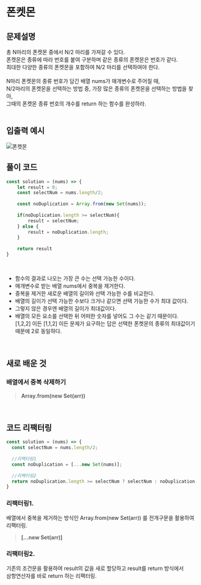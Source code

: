 # 폰켓몬
## 문제설명
총 N마리의 폰켓몬 중에서 N/2 마리를 가져갈 수 있다. <br>
폰켓몬은 종류에 따라 번호를 붙여 구분하며 같은 종류의 폰켓몬은 번호가 같다. <br>
최대한 다양한 종류의 폰켓몬을 포함하여 N/2 마리를 선택하여야 한다. <br>
<br>
N마리 폰켓몬의 종류 번호가 담긴 배열 nums가 매개변수로 주어질 때, <br>
N/2마리의 폰켓몬을 선택하는 방법 중, 가장 많은 종류의 폰켓몬을 선택하는 방법을 찾아, <br>
그때의 폰켓몬 종류 번호의 개수를 return 하는 함수를 완성하라. <br>
<br>
## 입출력 예시
![폰켓몬](https://user-images.githubusercontent.com/62838570/125572976-a921519b-894e-41c0-bb57-535cbfa7c95b.png)
<br>
## 풀이 코드
```javascript
const solution = (nums) => {
    let result = 0;
    const selectNum = nums.length/2;
    
    const noDuplication = Array.from(new Set(nums));
    
    if(noDuplication.length >= selectNum){
        result = selectNum;
    } else {
        result = noDuplication.length;
    }
    
    return result
}
```
<br>

- 함수의 결과로 나오는 가장 큰 수는 선택 가능한 수이다.
- 매개변수로 받는 배열 nums에서 중복을 제거한다.
- 중복을 제거한 새로운 배열의 길이와 선택 가능한 수를 비교한다.
- 배열의 길이가 선택 가능한 수보다 크거나 같으면 선택 가능한 수가 최대 값이다.
- 그렇지 않은 경우엔 배열의 길이가 최대값이다.
- 배열의 모든 요소를 선택한 뒤 어떠한 숫자를 넣어도 그 수는 같기 때문이다. <br>
[1,2,2] 이든 [1,1,2] 이든 문제가 요구하는 답은 선택한 폰켓몬의 종류의 최대값이기 때문에 2로 동일하다.

<br>

## 새로 배운 것
### 배열에서 중복 삭제하기
> **Array.from(new Set(arr))**

<br>

## 코드 리팩터링
```javascript
const solution = (nums) => {
  const selectNum = nums.length/2;
  
  //리팩터링1
  const noDuplication = [...new Set(nums)];
  
  //리팩터링2
  return noDuplication.length >= selectNum ? selectNum : noDuplication.length;
}
```

### 리팩터링1.
배열에서 중복을 제거하는 방식인 Array.from(new Set(arr)) 를 전개구문을 활용하여 리팩터링.
> **[...new Set(arr)]**

### 리팩터링2.
기존의 조건문을 활용하여 result의 값을 새로 할당하고 result를 return 방식에서 <br>
삼항연산자를 바로 return 하는 리팩터링.
